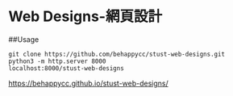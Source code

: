 # Web Designs-網頁設計

##Usage
```
git clone https://github.com/behappycc/stust-web-designs.git
python3 -m http.server 8000
localhost:8000/stust-web-designs
```

https://behappycc.github.io/stust-web-designs/